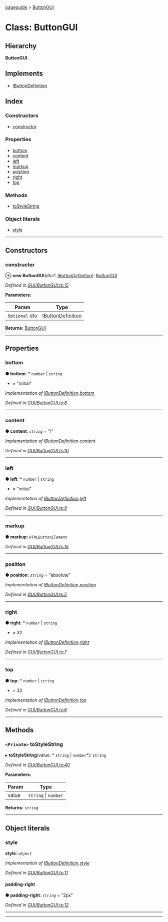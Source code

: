 [pageguide](../README.md) > [ButtonGUI](../classes/buttongui.md)

# Class: ButtonGUI

## Hierarchy

**ButtonGUI**

## Implements

* [IButtonDefinition](../interfaces/ibuttondefinition.md)

## Index

### Constructors

* [constructor](buttongui.md#constructor)

### Properties

* [bottom](buttongui.md#bottom)
* [content](buttongui.md#content)
* [left](buttongui.md#left)
* [markup](buttongui.md#markup)
* [position](buttongui.md#position)
* [right](buttongui.md#right)
* [top](buttongui.md#top)

### Methods

* [toStyleString](buttongui.md#tostylestring)

### Object literals

* [style](buttongui.md#style)

---

## Constructors

<a id="constructor"></a>

###  constructor

⊕ **new ButtonGUI**(dto?: *[IButtonDefinition](../interfaces/ibuttondefinition.md)*): [ButtonGUI](buttongui.md)

*Defined in [GUI/ButtonGUI.ts:15](https://github.com/Diligentia-Uitgeverij/pageguide/blob/cfc0e20/src/GUI/ButtonGUI.ts#L15)*

**Parameters:**

| Param | Type |
| ------ | ------ |
| `Optional` dto | [IButtonDefinition](../interfaces/ibuttondefinition.md) |

**Returns:** [ButtonGUI](buttongui.md)

___

## Properties

<a id="bottom"></a>

###  bottom

**● bottom**: * `number` &#124; `string`
* = "initial"

*Implementation of [IButtonDefinition](../interfaces/ibuttondefinition.md).[bottom](../interfaces/ibuttondefinition.md#bottom)*

*Defined in [GUI/ButtonGUI.ts:8](https://github.com/Diligentia-Uitgeverij/pageguide/blob/cfc0e20/src/GUI/ButtonGUI.ts#L8)*

___
<a id="content"></a>

###  content

**● content**: *`string`* = "i"

*Implementation of [IButtonDefinition](../interfaces/ibuttondefinition.md).[content](../interfaces/ibuttondefinition.md#content)*

*Defined in [GUI/ButtonGUI.ts:10](https://github.com/Diligentia-Uitgeverij/pageguide/blob/cfc0e20/src/GUI/ButtonGUI.ts#L10)*

___
<a id="left"></a>

###  left

**● left**: * `number` &#124; `string`
* = "initial"

*Implementation of [IButtonDefinition](../interfaces/ibuttondefinition.md).[left](../interfaces/ibuttondefinition.md#left)*

*Defined in [GUI/ButtonGUI.ts:9](https://github.com/Diligentia-Uitgeverij/pageguide/blob/cfc0e20/src/GUI/ButtonGUI.ts#L9)*

___
<a id="markup"></a>

###  markup

**● markup**: *`HTMLButtonElement`*

*Defined in [GUI/ButtonGUI.ts:15](https://github.com/Diligentia-Uitgeverij/pageguide/blob/cfc0e20/src/GUI/ButtonGUI.ts#L15)*

___
<a id="position"></a>

###  position

**● position**: *`string`* = "absolute"

*Implementation of [IButtonDefinition](../interfaces/ibuttondefinition.md).[position](../interfaces/ibuttondefinition.md#position)*

*Defined in [GUI/ButtonGUI.ts:5](https://github.com/Diligentia-Uitgeverij/pageguide/blob/cfc0e20/src/GUI/ButtonGUI.ts#L5)*

___
<a id="right"></a>

###  right

**● right**: * `number` &#124; `string`
* = 32

*Implementation of [IButtonDefinition](../interfaces/ibuttondefinition.md).[right](../interfaces/ibuttondefinition.md#right)*

*Defined in [GUI/ButtonGUI.ts:7](https://github.com/Diligentia-Uitgeverij/pageguide/blob/cfc0e20/src/GUI/ButtonGUI.ts#L7)*

___
<a id="top"></a>

###  top

**● top**: * `number` &#124; `string`
* = 32

*Implementation of [IButtonDefinition](../interfaces/ibuttondefinition.md).[top](../interfaces/ibuttondefinition.md#top)*

*Defined in [GUI/ButtonGUI.ts:6](https://github.com/Diligentia-Uitgeverij/pageguide/blob/cfc0e20/src/GUI/ButtonGUI.ts#L6)*

___

## Methods

<a id="tostylestring"></a>

### `<Private>` toStyleString

▸ **toStyleString**(value: * `string` &#124; `number`*): `string`

*Defined in [GUI/ButtonGUI.ts:40](https://github.com/Diligentia-Uitgeverij/pageguide/blob/cfc0e20/src/GUI/ButtonGUI.ts#L40)*

**Parameters:**

| Param | Type |
| ------ | ------ |
| value |  `string` &#124; `number`|

**Returns:** `string`

___

## Object literals

<a id="style"></a>

###  style

**style**: *`object`*

*Implementation of [IButtonDefinition](../interfaces/ibuttondefinition.md).[style](../interfaces/ibuttondefinition.md#style)*

*Defined in [GUI/ButtonGUI.ts:11](https://github.com/Diligentia-Uitgeverij/pageguide/blob/cfc0e20/src/GUI/ButtonGUI.ts#L11)*

<a id="style.padding_right"></a>

####  padding-right

**● padding-right**: *`string`* = "2px"

*Defined in [GUI/ButtonGUI.ts:12](https://github.com/Diligentia-Uitgeverij/pageguide/blob/cfc0e20/src/GUI/ButtonGUI.ts#L12)*

___

___

